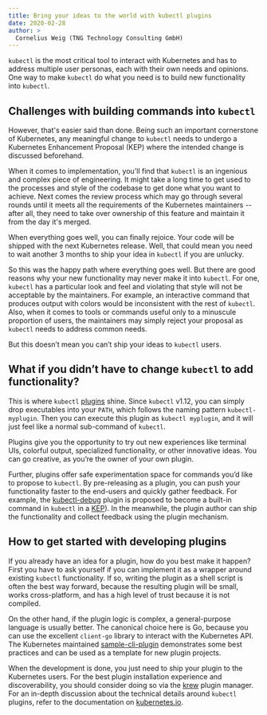 ```yaml
---
title: Bring your ideas to the world with kubectl plugins
date: 2020-02-28
author: >
  Cornelius Weig (TNG Technology Consulting GmbH)
---
```


`kubectl` is the most critical tool to interact with Kubernetes and has to address multiple user personas, each with their own needs and opinions. 
One way to make `kubectl` do what you need is to build new functionality into `kubectl`.


## Challenges with building commands into `kubectl`

However, that's easier said than done. Being such an important cornerstone of
Kubernetes, any meaningful change to `kubectl` needs to undergo a Kubernetes
Enhancement Proposal (KEP) where the intended change is discussed beforehand.

When it comes to implementation, you'll find that `kubectl` is an ingenious and
complex piece of engineering. It might take a long time to get used to
the processes and style of the codebase to get done what you want to achieve. Next
comes the review process which may go through several rounds until it meets all
the requirements of the Kubernetes maintainers -- after all, they need to take
over ownership of this feature and maintain it from the day it's merged.

When everything goes well, you can finally rejoice. Your code will be shipped
with the next Kubernetes release. Well, that could mean you need to wait
another 3 months to ship your idea in `kubectl` if you are unlucky.

So this was the happy path where everything goes well. But there are good
reasons why your new functionality may never make it into `kubectl`. For one,
`kubectl` has a particular look and feel and violating that style will not be
acceptable by the maintainers. For example, an interactive command that
produces output with colors would be inconsistent with the rest of `kubectl`.
Also, when it comes to tools or commands useful only to a minuscule proportion
of users, the maintainers may simply reject your proposal as `kubectl` needs to
address common needs.

But this doesn’t mean you can’t ship your ideas to `kubectl` users.

## What if you didn’t have to change `kubectl` to add functionality?

This is where `kubectl` [plugins](https://kubernetes.io/docs/tasks/extend-kubectl/kubectl-plugins/) shine.
Since `kubectl` v1.12, you can simply
drop executables into your `PATH`, which follows the naming pattern
`kubectl-myplugin`. Then you can execute this plugin as `kubectl myplugin`, and
it will just feel like a normal sub-command of `kubectl`.

Plugins give you the opportunity to try out new experiences like terminal UIs,
colorful output, specialized functionality, or other innovative ideas. You can
go creative, as you’re the owner of your own plugin.

Further, plugins offer safe experimentation space for commands you’d like to
propose to `kubectl`. By pre-releasing as a plugin, you can push your
functionality faster to the end-users and quickly gather feedback. For example,
the [kubectl-debug](https://github.com/verb/kubectl-debug) plugin is proposed
to become a built-in command in `kubectl` in a
[KEP](https://github.com/kubernetes/enhancements/blob/master/keps/sig-cli/20190805-kubectl-debug.md)).
In the meanwhile, the plugin author can ship the functionality and collect
feedback using the plugin mechanism.

## How to get started with developing plugins

If you already have an idea for a plugin, how do you best make it happen?
First you have to ask yourself if you can implement it as a wrapper around
existing `kubectl` functionality. If so, writing the plugin as a shell script
is often the best way forward, because the resulting plugin will be small,
works cross-platform, and has a high level of trust because it is not
compiled.

On the other hand, if the plugin logic is complex, a general-purpose language
is usually better. The canonical choice here is Go, because you can use the
excellent `client-go` library to interact with the Kubernetes API. The Kubernetes
maintained [sample-cli-plugin](https://github.com/kubernetes/sample-cli-plugin)
demonstrates some best practices and can be used as a template for new plugin
projects.

When the development is done, you just need to ship your plugin to the
Kubernetes users. For the best plugin installation experience and discoverability,
you should consider doing so via the
[krew](https://github.com/kubernetes-sigs/krew) plugin manager. For an in-depth
discussion about the technical details around `kubectl` plugins, refer to the
documentation on [kubernetes.io](https://kubernetes.io/docs/tasks/extend-kubectl/kubectl-plugins/).
